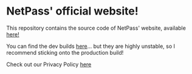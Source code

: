 # NetPass' official website!
This repository contains the source code of NetPass' website, available [here!](https://netpass.cafe)

You can find the dev builds [here](https://lnlenost.github.io/NetPassWebsite)...  but they are highly unstable, so I recommend sticking onto the production build!

Check out our Privacy Policy [here](https://netpass.cafe/privacy.html)